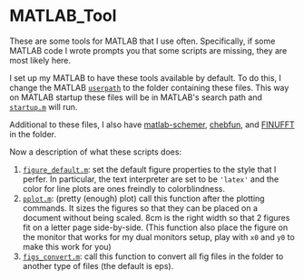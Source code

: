 # MATLAB_Tool
These are some tools for MATLAB that I use often. 
Specifically, if some MATLAB code I wrote prompts you that some scripts are missing, they are most likely here. 

I set up my MATLAB to have these tools available by default. 
To do this, I change the MATLAB [``userpath``](https://www.mathworks.com/help/matlab/ref/userpath.html) to the folder containing these files. 
This way on MATLAB startup these files will be in MATLAB's search path and [``startup.m``](https://github.com/Empyreal092/MATLAB_Tool/blob/main/startup.m) will run.

Additional to these files, I also have [matlab-schemer](https://github.com/Empyreal092/matlab-schemer), [chebfun](http://www.chebfun.org/), and [FINUFFT](https://finufft.readthedocs.io/en/latest/index.html) in the folder.

Now a description of what these scripts does:

1. [``figure_default.m``](https://github.com/Empyreal092/MATLAB_Tool/blob/main/figure_default.m): set the default figure properties to the style that I perfer. In particular, the text interpreter are set to be `'latex'` and the color for line plots are ones freindly to colorblindness.
2. [``pplot.m``](https://github.com/Empyreal092/MATLAB_Tool/blob/main/pplot.m): (pretty (enough) plot) call this function after the plotting commands. It sizes the figures so that they can be placed on a document without being scaled. 8cm is the right width so that 2 figures fit on a letter page side-by-side. (This function also place the figure on the monitor that works for my dual monitors setup, play with ``x0`` and ``y0`` to make this work for you)
3. [``figs_convert.m``](https://github.com/Empyreal092/MATLAB_Tool/blob/main/figs_convert.m): call this function to convert all fig files in the folder to another type of files (the default is eps).
